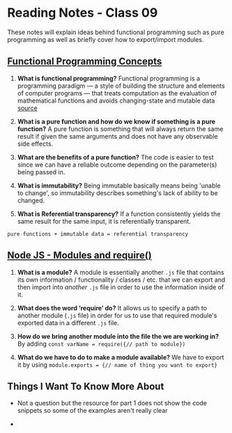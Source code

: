 # Reading Notes - Class 09

These notes will explain ideas behind functional programming such as pure programming as well as briefly cover how to export/import modules.

## [Functional Programming Concepts](https://medium.com/the-renaissance-developer/concepts-of-functional-programming-in-javascript-6bc84220d2aa)

1. **What is functional programming?** Functional programming is a programming paradigm — a style of building the structure and elements of computer programs — that treats computation as the evaluation of mathematical functions and avoids changing-state and mutable data [source](https://en.wikipedia.org/wiki/Functional_programming)

2. **What is a pure function and how do we know if something is a pure function?** A pure function is something that will always return the same result if given the same arguments and does not have any observable side effects.

3. **What are the benefits of a pure function?** The code is easier to test since we can have a reliable outcome depending on the parameter(s) being passed in.

4. **What is immutability?** Being immutable basically means being 'unable to change', so immutability describes something's lack of ability to be changed.

5. **What is Referential transparency?** If a function consistently yields the same result for the same input, it is referentially transparent. 

`pure functions + immutable data = referential transparency`

## [Node JS - Modules and require()](https://www.youtube.com/watch?v=xHLd36QoS4k)

1. **What is a module?** A module is essentially another `.js` file that contains its own information / functionality / classes / etc. that we can export and then import into *another* `.js` file in order to use the information inside of it.

2. **What does the word ‘require’ do?** It allows us to specify a path to another module (`.js` file) in order for us to use that required module's exported data in a different `.js` file.

3. **How do we bring another module into the file the we are working in?** By adding `const varName = require({// path to module})`

4. **What do we have to do to make a module available?** We have to export it by using `module.exports = {// name of thing you want to export}`

## Things I Want To Know More About

- Not a question but the resource for part 1 does not show the code snippets so some of the examples aren't really clear

- 